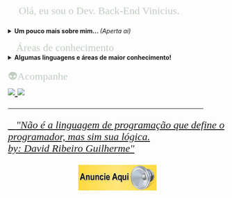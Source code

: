 <html><head>
<font face="Bahnschrift Condensed" size="5" color="#C1CDC1">
<p align="left">
&#x1F920; Olá, eu sou o Dev. Back-End Vinicius. 
</p></font>
<details> 
<summary> <b>Um pouco mais sobre mim... </b><i>(Aperta aí)</i> </summary>
&#x1F4BB; Técnico em Informática formado no Colégio SATC <br> 
&#x1F4BB; Cursando engenharida computação na UNISATC 4/9<br> 
&#x1F575; Programador de Software II na <a href = "https://www.agpr5.com/">AGPR5 +20</a> <br>
&#x1F5FA; Cricíuma-SC	
</details>

<br>
<font face="Bahnschrift Condensed" size="5" color="#C1CDC1">
&#x1F4D6;Áreas de conhecimento
</font>
<details>
<summary> <b>Algumas linguagens e áreas de maior conhecimento!</b></summary>
&#x1F4BB; C++ voltado para parte de Embarcados(Arduino);<br>
&#x1F4BB; C# Desktop(Windows Forms);<br>
&#x1F4BB; Visual Basic - VB Desktop;<br>
&#x1F4BB; Linguagem de Consulta Estrutural - SQL; <br>
&#x1F4BB; Internet das Coisas - IoT; <br>
</details>

<br>
<font face="Bahnschrift Condensed" size="5" color="#C1CDC1">
&#X1F47D;Acompanhe
<div align="lef">
  <a href="https://github.com/ViniciusDamiani">
  <img height="125em" src="https://github-readme-stats.vercel.app/api?username=ViniciusDamiani&show_icons=true&theme=dark&include_all_commits=true&count_private=true"/>
  <img height="125em" src="https://github-readme-stats.vercel.app/api/top-langs/?username=ViniciusDamiani&layout=compact&langs_count=7&theme=dark"/>
</div>

<hr size="4" width="450" color="#0E0B16">

&#x1F4D6;<i>"Não é a linguagem de programação que define o programador, mas sim sua lógica.<br> 
by: David Ribeiro Guilherme"</i> 

<p align = "center">
<a href = "https://api.whatsapp.com/send?phone=5548996301654&text=Vinicius%20Damiani"><img src="Anuncio.gif" width="180" heigth="100">
</p>
</body></html>

